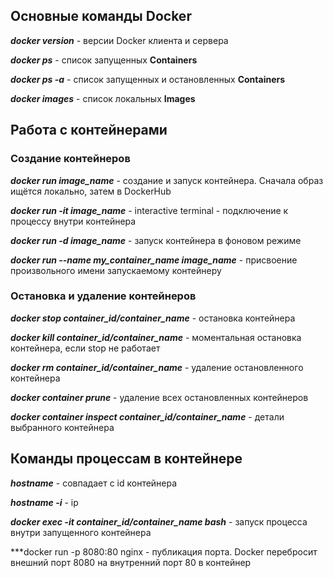## Основные команды Docker ##

***docker version*** - версии Docker клиента и сервера

***docker ps*** - список запущенных **Containers**

***docker ps -a*** - список запущенных и остановленных **Containers**

***docker images*** - список локальных **Images**

## Работа с контейнерами

### Создание контейнеров

***docker run image_name*** - создание и запуск контейнера. Сначала образ ищётся локально, затем в DockerHub

***docker run -it image_name*** - interactive terminal - подключение к процессу внутри контейнера

***docker run -d image_name*** - запуск контейнера в фоновом режиме

***docker run --name my_container_name image_name*** - присвоение произвольного имени запускаемому контейнеру


### Остановка и удаление контейнеров

***docker stop container_id/container_name*** - остановка контейнера

***docker kill container_id/container_name*** - моментальная остановка контейнера, если stop не работает

***docker rm container_id/container_name*** - удаление остановленного контейнера

***docker container prune*** - удаление всех остановленных контейнеров

***docker container inspect container_id/container_name*** - детали выбранного контейнера

## Команды процессам в контейнере ##

***hostname*** - совпадает с id контейнера

***hostname -i*** - ip

***docker exec -it container_id/container_name bash*** - запуск процесса внутри запущенного контейнера

***docker run -p 8080:80 nginx - публикация порта. Docker перебросит внешний порт 8080 на внутренний порт 80 в контейнер
